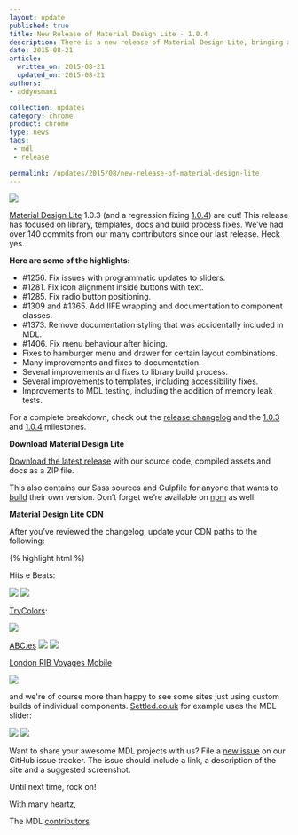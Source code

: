 ```yaml
---
layout: update
published: true
title: New Release of Material Design Lite - 1.0.4
description: There is a new release of Material Design Lite, bringing a host of bug fixes and improvements to the build process.
date: 2015-08-21
article:
  written_on: 2015-08-21
  updated_on: 2015-08-21
authors:
- addyosmani

collection: updates
category: chrome
product: chrome
type: news
tags:
 - mdl
 - release

permalink: /updates/2015/08/new-release-of-material-design-lite
---
```

![](/web/updates/images/2015-08-21-new-mdl-release/mdlsite.jpg)

[Material Design Lite](http://getmdl.io) 1.0.3 (and a regression fixing [1.0.4](https://github.com/google/material-design-lite/releases/tag/v1.0.4)) are out! This release has focused on library, templates, docs and build process fixes. We’ve had over 140 commits from our many contributors since our last release. Heck yes.

**Here are some of the highlights:**

- \#1256. Fix issues with programmatic updates to sliders.
- \#1281. Fix icon alignment inside buttons with text.
- \#1285. Fix radio button positioning.
- \#1309 and \#1365. Add IIFE wrapping and documentation to component classes.
- \#1373. Remove documentation styling that was accidentally included in MDL.
- \#1406. Fix menu behaviour after hiding.
- Fixes to hamburger menu and drawer for certain layout combinations.
- Many improvements and fixes to documentation.
- Several improvements and fixes to library build process.
- Several improvements to templates, including accessibility fixes.
- Improvements to MDL testing, including the addition of memory leak tests.

For a complete breakdown, check out the [release changelog](https://github.com/google/material-design-lite/compare/379151006ff7c6f482c8c1d539c544666f66894c...1340d2c20b34725393df1e35c0458df698202d5d) and the [1.0.3](https://github.com/google/material-design-lite/issues?q=milestone%3A1.0.3+is%3Aclosed) and [1.0.4](https://github.com/google/material-design-lite/milestones/1.0.4) milestones.

**Download Material Design Lite**

[Download the latest release](https://storage.googleapis.com/code.getmdl.io/1.0.4/mdl.zip) with our source code, compiled assets and docs as a ZIP file.

This also contains our Sass sources and Gulpfile for anyone that wants to [build](https://github.com/google/material-design-lite#build) their own version. Don’t forget we’re
available on [npm](http://npmjs.org/package/material-design-lite) as well.

**Material Design Lite CDN**

After you’ve reviewed the changelog, update your CDN paths to the following:

{% highlight html %}
<link rel="stylesheet" href="https://storage.googleapis.com/code.getmdl.io/1.0.4/material.indigo-pink.min.css">
<script src="https://storage.googleapis.com/code.getmdl.io/1.0.4/material.min.js"></script>
<link rel="stylesheet" href="https://fonts.googleapis.com/icon?family=Material+Icons”>
{% endhighlight %}

**Built with MDL**

It's been exciting to hear users share sites they've seen using MDL in the wild. Some of the newer ones using MDL this month include:

[Hits e Beats](http://www.hitsebeats.info/):

![](/web/updates/images/2015-08-21-new-mdl-release/hits-e-beats-1.jpg)
![](/web/updates/images/2015-08-21-new-mdl-release/hits-e-beats-2.jpg)

[TryColors](http://trycolors.com/):

![](/web/updates/images/2015-08-21-new-mdl-release/trycolors.jpg)

[ABC.es](http://www.abc.es/gasolineras/)
![](/web/updates/images/2015-08-21-new-mdl-release/abc-es-1.jpg)
![](/web/updates/images/2015-08-21-new-mdl-release/abc-es-2.jpg)

[London RIB Voyages Mobile](http://www.londonribvoyages.com/mobile/)

![](/web/updates/images/2015-08-21-new-mdl-release/rib.jpg)

and we're of course more than happy to see some sites just using custom builds of individual components. [Settled.co.uk](http://settled.co.uk) for example uses the MDL slider:

![](/web/updates/images/2015-08-21-new-mdl-release/settled.jpg)
![](/web/updates/images/2015-08-21-new-mdl-release/slider.png)

Want to share your awesome MDL projects with us? File a [new issue](https://github.com/Google/material-design-lite/issues/new?title=Site%20Showcase%20Request&body=Please%20include:%0A*%20Description%0A*%20Primary%20Link%0A*%20Screenshot) on our GitHub issue tracker. The issue should include a link, a description of the site and a suggested screenshot.

Until next time, rock on!

With many heartz,

The MDL [contributors](https://github.com/google/material-design-lite/graphs/contributors)
